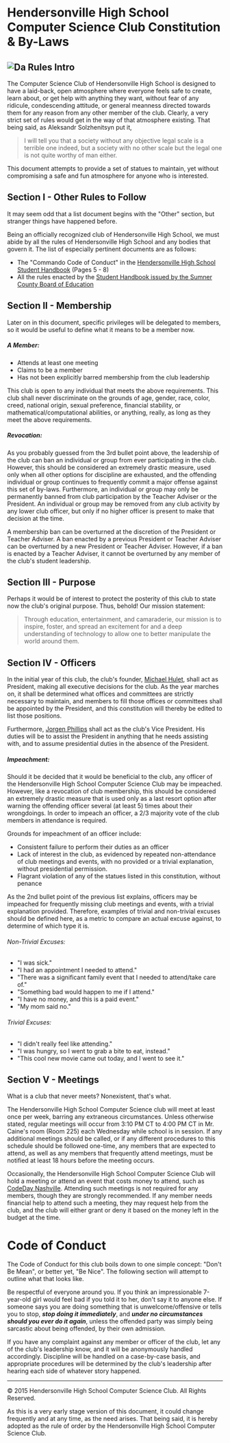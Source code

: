 Hendersonville High School Computer Science Club Constitution & By-Laws
========
![Da Rules](http://s3.amazonaws.com/scschoolfiles/553/img_pd_220816_tsb79d.jpg)
Intro
-----
The Computer Science Club of Hendersonville High School is designed to have a laid-back, open atmosphere where everyone feels safe to create, learn about, or get help with anything they want, without fear of any ridicule, condescending attitude, or general meanness directed towards them for any reason from any other member of the club. Clearly, a very strict set of rules would get in the way of that atmosphere existing. That being said, as Aleksandr Solzhenitsyn put it,

> I will tell you that a society without any
> objective legal scale is a terrible one indeed,
> but a society with no other scale but the legal one
> is not quite worthy of man either.

This document attempts to provide a set of statues to maintain, yet without compromising a safe and fun atmosphere for anyone who is interested.

Section I - Other Rules to Follow
---------------------------------
It may seem odd that a list document begins with the "Other" section, but stranger things have happened before.

Being an officially recognized club of Hendersonville High School, we must abide by all the rules of Hendersonville High School and any bodies that govern it. The list of especially pertinent documents are as follows:

- The "Commando Code of Conduct" in the [Hendersonville High School Student Handbook](http://hhs.sumnerschools.org/images/docs/2015_hhs_handbook_v3.pdf) (Pages 5 - 8)
- All the rules enacted by the [Student Handbook issued by the Sumner County Board of Education](http://sumnerschools.org/images/admin/StudentHandbook.pdf)

Section II - Membership
-----------------------
Later on in this document, specific privileges will be delegated to members, so it would be useful to define what it means to be a member now.

##### A Member: #####

- Attends at least one meeting
- Claims to be a member
- Has not been explicitly barred membership from the club leadership

This club is open to any individual that meets the above requirements. This club shall never discriminate on the grounds of age, gender, race, color, creed, national origin, sexual preference, financial stability, or mathematical/computational abilities, or anything, really, as long as they meet the above requirements.

##### Revocation: #####

As you probably guessed from the 3rd bullet point above, the leadership of the club can ban an individual or group from ever participating in the club. However, this should be considered an extremely drastic measure, used only when all other options for discipline are exhausted, and the offending individual or group continues to frequently commit a major offense against this set of by-laws. Furthermore, an individual or group may only be permanently banned from club participation by the Teacher Adviser or the President. An individual or group may be removed from any club activity by any lower club officer, but only if no higher officer is present to make that decision at the time.

A membership ban can be overturned at the discretion of the President or Teacher Adviser. A ban enacted by a previous President or Teacher Adviser can be overturned by a new President or Teacher Adviser. However, if a ban is enacted by a Teacher Adviser, it cannot be overturned by any member of the club's student leadership.

Section III - Purpose
---------------------

Perhaps it would be of interest to protect the posterity of this club to state now the club's original purpose. Thus, behold! Our mission statement:

> Through education, entertainment, and camaraderie, our
> mission is to inspire, foster, and spread an excitement for
> and a deep understanding of technology to allow one to
> better manipulate the world around them.

Section IV - Officers
---------------------
<!--TODO: Eventually define officer roles and their duties, as well as how they are appointed-->

In the initial year of this club, the club's founder, [Michael Hulet](http://github.com/raysarebest), shall act as President, making all executive decisions for the club. As the year marches on, it shall be determined what offices and committees are strictly necessary to maintain, and members to fill those offices or committees shall be appointed by the President, and this constitution will thereby be edited to list those positions.

Furthermore, [Jorgen Phillips](https://github.com/JorgenPhi) shall act as the club's Vice President. His duties will be to assist the President in anything that he needs assisting with, and to assume presidential duties in the absence of the President.

##### Impeachment: #####
<!--TODO: There's a >0 chance that there will be online voting for this club in the near future. This section will have to be edited-->

Should it be decided that it would be beneficial to the club, any officer of the Hendersonville High School Computer Science Club may be impeached. However, like a revocation of club membership, this should be considered an extremely drastic measure that is used only as a last resort option after warning the offending officer several (at least 5) times about their wrongdoings. In order to impeach an officer, a 2/3 majority vote of the club members in attendance is required.

Grounds for impeachment of an officer include:

- Consistent failure to perform their duties as an officer
- Lack of interest in the club, as evidenced by repeated non-attendance of club meetings and events, with no provided or a trivial explanation, without presidential permission.
- Flagrant violation of any of the statues listed in this constitution, without penance

As the 2nd bullet point of the previous list explains, officers may be impeached for frequently missing club meetings and events, with a trivial explanation provided. Therefore, examples of trivial and non-trivial excuses should be defined here, as a metric to compare an actual excuse against, to determine of which type it is.

###### Non-Trivial Excuses: ######

- "I was sick."
- "I had an appointment I needed to attend."
- "There was a significant family event that I needed to attend/take care of."
- "Something bad would happen to me if I attend."
- "I have no money, and this is a paid event."
- "My mom said no."

###### Trivial Excuses: ######

- "I didn't really feel like attending."
- "I was hungry, so I went to grab a bite to eat, instead."
- "This cool new movie came out today, and I went to see it."

Section V - Meetings
--------------------
What is a club that never meets? Nonexistent, that's what.

The Hendersonville High School Computer Science club will meet at least once per week, barring any extraneous circumstances. Unless otherwise stated, regular meetings will occur from 3:10 PM CT to 4:00 PM CT in Mr. Caine's room (Room 225) each Wednesday while school is in session. If any additional meetings should be called, or if any different procedures to this schedule should be followed one-time, any members that are expected to attend, as well as any members that frequently attend meetings, must be notified at least 18 hours before the meeting occurs.

Occasionally, the Hendersonville High School Computer Science Club will hold a meeting or attend an event that costs money to attend, such as [CodeDay Nashville](https://codeday.org/nashville). Attending such meetings is not required for any members, though they are strongly recommended. If any member needs financial help to attend such a meeting, they may request help from the club, and the club will either grant or deny it based on the money left in the budget at the time.

Code of Conduct
===============
The Code of Conduct for this club boils down to one simple concept: "Don't Be Mean", or better yet, "Be Nice". The following section will attempt to outline what that looks like.

Be respectful of everyone around you. If you think an impressionable 7-year-old girl would feel bad if you told it to her, don't say it to anyone else. If someone says you are doing something that is unwelcome/offensive or tells you to stop, ***stop doing it immediately***, and ***under no circumstances should you ever do it again***, unless the offended party was simply being sarcastic about being offended, by their own admission.

If you have any complaint against any member or officer of the club, let any of the club's leadership know, and it will be anonymously handled accordingly. Discipline will be handled on a case-by-case basis, and appropriate procedures will be determined by the club's leadership after hearing each side of whatever story happened.

-----------------------------------------

&copy; 2015 Hendersonville High School Computer Science Club. All Rights Reserved.

As this is a very early stage version of this document, it could change frequently and at any time, as the need arises. That being said, it is hereby adopted as the rule of order by the Hendersonville High School Computer Science Club.